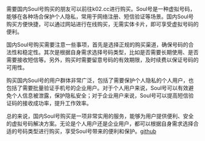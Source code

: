 需要国内Soul号购买的朋友可以前往k02.cc进行购买。Soul号是一种虚拟号码，能够在各种场合保护个人隐私，常用于网络注册、短信验证等场景。国内Soul号购买方便快捷，可以通过网站进行在线购买，无需实体卡片，即可享受虚拟号码的便利。

国内Soul号购买需要注意一些事项，首先是选择正规的购买渠道，确保号码的合法性和稳定性。其次是根据自身需求选择号码类型，比如是否需要长期使用、是否需要接收短信等。另外，购买时需要留意号码的有效期限，及时续费以保证号码的可用性。

购买国内Soul号的用户群体非常广泛，包括了需要保护个人隐私的个人用户，也包括了需要批量验证手机号的企业用户。对于个人用户来说，Soul号可以有效避免个人信息被泄露，保护隐私安全；对于企业用户来说，Soul号可以提高短信验证码的接收成功率，提升工作效率。

总的来说，国内Soul号购买是一项非常实用的服务，能够为用户提供便利、安全的虚拟号码解决方案。无论是个人用户还是企业用户，都可以根据自身需求选择合适的号码类型进行购买，享受Soul号带来的便利和保护。[github](https://github.com)